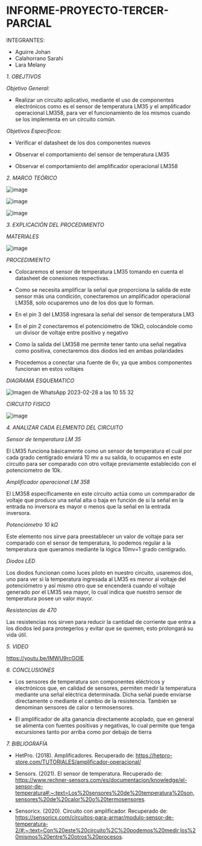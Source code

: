 # INFORME-PROYECTO-TERCER-PARCIAL

INTEGRANTES:

* Aguirre Johan 
* Calahorrano Sarahi 
* Lara Melany


*1. OBEJTIVOS*

  *Objetivo General:*
  * Realizar un circuito aplicativo, mediante el uso de componentes electrónicos como es el sensor de temperatura LM35 y el amplificador operacional LM358, para ver el
  funcionamiento de los mismos cuando se los implementa en un circuito común. 

  *Objetivos Específicos:*
  
  - Verificar el datasheet de los dos componentes nuevos 

- Observar el comportamiento del sensor de temperatura LM35 

- Observar el comportamiento del amplificador operacional LM358 

*2. MARCO TEÓRICO*

![image](https://user-images.githubusercontent.com/105020538/221754705-ec8b2b8a-6524-4fea-9170-52fce6e80943.png)

![image](https://user-images.githubusercontent.com/105020538/221754743-50bfc417-54e4-4290-bdd6-060814647fb9.png)

![image](https://user-images.githubusercontent.com/105020538/221754790-98f12142-6199-4321-824d-58db4413b670.png)

*3.	EXPLICACIÓN DEL PROCEDIMIENTO*

*MATERIALES*

![image](https://user-images.githubusercontent.com/105020538/221754357-67cf2a5f-cbe0-46d6-9d3f-d74eae5ca79f.png)

*PROCEDIMIENTO*

* Colocaremos el sensor de temperatura LM35 tomando en cuenta el datasheet de conexiones respectivas. 

* Como se necesita amplificar la señal que proporciona la salida de este sensor más una condición, conectaremos un amplificador operacional LM358, solo ocuparemos uno de los dos que lo forman. 

* En el pin 3 del LM358 ingresara la señal del sensor de temperatura LM3 

* En el pin 2 conectaremos el potenciómetro de 10kΩ, colocándole como un divisor de voltaje entre positivo y negativo 

* Como la salida del LM358 me permite tener tanto una señal negativa como positiva, conectaremos dos diodos led en ambas polaridades 

* Procedemos a conectar una fuente de 6v, ya que ambos componentes funcionan en estos voltajes

*DIAGRAMA ESQUEMATICO*

![Imagen de WhatsApp 2023-02-28 a las 10 55 32](https://user-images.githubusercontent.com/105056762/221911483-44a8f4ff-d3c0-42d9-bfbc-89abf3e28204.jpg)

*CIRCUITO FISICO*

![image](https://user-images.githubusercontent.com/105020538/221755316-1bef7b9e-59c9-4c11-94c1-7fa305550afe.png)

*4. ANALIZAR CADA ELEMENTO DEL CIRCUITO*

*Sensor de temperatura LM 35* 

El LM35 funciona básicamente como un sensor de temperatura el cuál por cada grado centígrado enviará 10 mv a su salida, lo ocupamos en este circuito para ser comparado con otro voltaje previamente establecido con el potenciometro de 10k. 

*Amplificador operacional LM 358* 

El LM358 específicamente en este circuito actúa como un commparador de voltaje que produce una señal alta o baja en función de si la señal en la entrada no inversora es mayor o menos que la señal en la entrada inversora. 
 
*Potenciómetro 10 kΩ*

Este elemento nos sirve para preestablecer un valor de voltaje para ser comparado con el sensor de temperatura, lo podemos regular a la temperatura que queramos mediante la lógica 10mv=1 grado centígrado.  

*Diodos LED* 

Los diodos funcionan como luces piloto en nuestro circuito, usaremos dos, uno para ver si la temperatura ingresada al LM35 es menor al voltaje del potenciómetro y así mismo otro que se encenderá cuando el voltaje generado por el LM35 sea mayor, lo cual indica que nuestro sensor de temperatura posee un valor mayor. 

*Resistencias de 470* 

Las resistencias nos sirven para reducir la cantidad de corriente que entra a los diodos led para protegerlos y evitar que se quemen, esto prolongará su vida útil. 

*5. VIDEO*

https://youtu.be/IMWU9rcGOlE

*6. CONCLUSIONES* 

- Los sensores de temperatura son componentes eléctricos y electrónicos que, en calidad de sensores, permiten medir la temperatura mediante una señal eléctrica determinada. Dicha señal puede enviarse directamente o 
mediante el cambio de la resistencia. También se denominan sensores de calor o termosensores. 

- El amplificador de alta ganancia directamente acoplado, que en general se alimenta con fuentes positivas y negativas, lo cual permite que tenga excursiones 
tanto por arriba como por debajo de tierra 

*7. BIBLIOGRAFÍA*

- HetPro. (2018). Amplificadores. Recuperado de: https://hetpro-store.com/TUTORIALES/amplificador-operacional/  

- Sensors. (2021). El sensor de temperatura. Recuperado de: https://www.rechner-sensors.com/es/documentacion/knowledge/el-sensor-de-temperatura#:~:text=Los%20sensores%20de%20temperatura%20son,sensores%20de%20calor%20o%20termosensores.  

- Sensoricx. (2020). Circuito con amplificador. Recuperado de: https://sensoricx.com/circuitos-para-armar/modulo-sensor-de-temperatura-2/#:~:text=Con%20este%20circuito%2C%20podemos%20medir,los%20mismos%20entre%20otros%20procesos.
